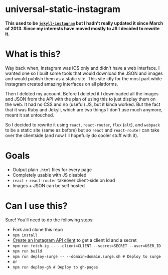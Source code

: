 universal-static-instagram
===============

**This used to be [`jekyll-instagram`](https://github.com/lukekarrys/jekyll-instagram/tree/1da67ca095902c2241753f3722c7a991a39d185c) but I hadn't really updated it since March of 2013. Since my interests have moved mostly to JS I decided to rewrite it.**


# What is this?

Way back when, Instagram was iOS only and didn't have a web interface. I wanted one so I built some tools that would download the JSON and images and would publish them as a static site. This site idly for the most part while Instagram created amazing interfaces on all platforms.

Then I deleted my account. Before I deleted it I downloaded all the images and JSON from the API with the plan of using this to just display them on the web. It had no CSS and no (useful) JS, but it kinda worked. But the fact that it was Ruby and Jekyll, which are two things I don't use much anymore, meant it sat untouched.

So I decided to rewrite it using `react`, `react-router`, `flux` (`alt`), and `webpack` to be a static site (same as before) but so `react` and `react-router` can take over the clientside (and now I'll hopefully do cooler stuff with it).


# Goals

- Output plain `.html` files for every page
- Completely usable with JS disabled
- `react` + `react-router` takeover client-side on load
- Images + JSON can be self hosted


# Can I use this?

Sure! You'll need to do the following steps:

- Fork and clone this repo
- `npm install`
- [Create an Instagram API client](https://instagram.com/developer/clients/register/) to get a client id and a secret
- `npm run fetch-ig -- --client=CLIENT --secret=SECRET --user=USER_ID`
- `npm run build`
- `npm run deploy-surge -- --domain=domain.surge.sh # Deploy to surge`
- or
- `npm run deploy-gh # Deploy to gh-pages`
